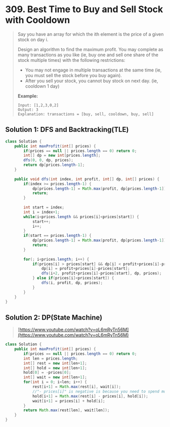 # 309. Best Time to Buy and Sell Stock with Cooldown

> Say you have an array for which the ith element is the price of a given stock on day i.
>
> Design an algorithm to find the maximum profit. You may complete as many transactions as you like \(ie, buy one and sell one share of the stock multiple times\) with the following restrictions:
>
> * You may not engage in multiple transactions at the same time \(ie, you must sell the stock before you buy again\).
> * After you sell your stock, you cannot buy stock on next day. \(ie, cooldown 1 day\)
>
> **Example:**
>
> ```text
> Input: [1,2,3,0,2]
> Output: 3 
> Explanation: transactions = [buy, sell, cooldown, buy, sell]
> ```

## Solution 1: DFS and Backtracking\(TLE\)

```java
class Solution {
    public int maxProfit(int[] prices) {
        if(prices == null || prices.length == 0) return 0;
        int[] dp = new int[prices.length];
        dfs(0, 0, dp, prices);
        return dp[prices.length-1];
    }
    
    public void dfs(int index, int profit, int[] dp, int[] prices) {
        if(index >= prices.length-1) {
            dp[prices.length-1] = Math.max(profit, dp[prices.length-1]);
            return;
        }
        
        int start = index;
        int i = index+1;
        while(i<prices.length && prices[i]<prices[start]) {
            start++;
            i++;
        }
        if(start == prices.length-1) {
            dp[prices.length-1] = Math.max(profit, dp[prices.length-1]);
            return;
        }
        
        for(; i<prices.length; i++) {
            if(prices[i] > prices[start] && dp[i] < profit+prices[i]-prices[start]) {
                dp[i] = profit+prices[i]-prices[start];
                dfs(i+2, profit+prices[i]-prices[start], dp, prices);
            } else if(prices[i]<prices[start]) {
                dfs(i, profit, dp, prices);
            }
        }
    }
}
```

## Solution 2: DP\(State Machine\)

> [https://www.youtube.com/watch?v=oL6mRyTn56M](https://www.youtube.com/watch?v=oL6mRyTn56M)

```java
class Solution {
    public int maxProfit(int[] prices) {
        if(prices == null || prices.length == 0) return 0;
        int len = prices.length;
        int[] rest = new int[len+1];
        int[] hold = new int[len+1];
        hold[0] = -prices[0];
        int[] wait = new int[len+1];
        for(int i = 0; i<len; i++) {
            rest[i+1] = Math.max(rest[i], wait[i]);
            //"- prices[i]" is negative is because you need to spend money
            hold[i+1] = Math.max(rest[i] - prices[i], hold[i]);
            wait[i+1] = prices[i] + hold[i];
        }
        return Math.max(rest[len], wait[len]);
    }
}
```

